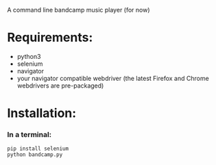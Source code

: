 A command line bandcamp music player (for now)

# Requirements:
+ python3
+ selenium
+ navigator
+ your navigator compatible webdriver (the latest Firefox and Chrome webdrivers are pre-packaged)
# Installation:
### In a terminal:
```
pip install selenium
python bandcamp.py
```